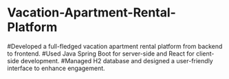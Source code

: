 # Vacation-Apartment-Rental-Platform

#Developed a full-fledged vacation apartment rental platform from backend to frontend.
#Used Java Spring Boot for server-side and React for client-side development.
#Managed H2 database and designed a user-friendly interface to enhance engagement.  
